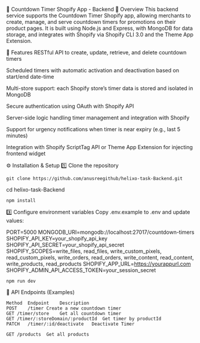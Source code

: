 📌 Countdown Timer Shopify App - Backend
📖 Overview
This backend service supports the Countdown Timer Shopify app, allowing merchants to create, manage, and serve countdown timers for promotions on their product pages. It is built using Node.js and Express, with MongoDB for data storage, and integrates with Shopify via Shopify CLI 3.0 and the Theme App Extension.

🚀 Features
RESTful API to create, update, retrieve, and delete countdown timers

Scheduled timers with automatic activation and deactivation based on start/end date-time

Multi-store support: each Shopify store’s timer data is stored and isolated in MongoDB

Secure authentication using OAuth with Shopify API

Server-side logic handling timer management and integration with Shopify

Support for urgency notifications when timer is near expiry (e.g., last 5 minutes)

Integration with Shopify ScriptTag API or Theme App Extension for injecting frontend widget



⚙️ Installation & Setup
1️⃣ Clone the repository
```
git clone https://github.com/anusreegithub/helixo-task-Backend.git
```
cd helixo-task-Backend
```
npm install
```

3️⃣ Configure environment variables
Copy .env.example to .env and update values:


PORT=5000
MONGODB_URI=mongodb://localhost:27017/countdown-timers
SHOPIFY_API_KEY=your_shopify_api_key
SHOPIFY_API_SECRET=your_shopify_api_secret
SHOPIFY_SCOPES=write_files, read_files, write_custom_pixels, read_custom_pixels, write_orders, read_orders, write_content, read_content, write_products, read_products
SHOPIFY_APP_URL=https://yourappurl.com
SHOPIFY_ADMIN_API_ACCESS_TOKEN=your_session_secret

```
npm run dev 
```


📡 API Endpoints (Examples)
```
Method	Endpoint	Description
POST	/timer Create a new countdown timer
GET	/timer/store	Get all countdown timer
GET	/timer/:storeDomain/:productId	Get timer by productId
PATCH	/timer/:id/deactivate	Deactivate Timer

GET /products  Get all products
```

